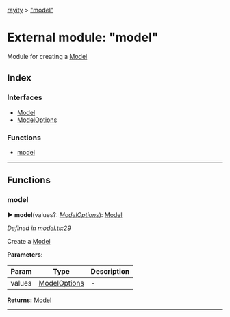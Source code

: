 [rayity](../README.md) > ["model"](../modules/_model_.md)



# External module: "model"


Module for creating a [Model](../interfaces/_model_.model.md)

## Index

### Interfaces

* [Model](../interfaces/_model_.model.md)
* [ModelOptions](../interfaces/_model_.modeloptions.md)


### Functions

* [model](_model_.md#model-1)



---
## Functions
<a id="model-1"></a>

###  model

► **model**(values?: *[ModelOptions](../interfaces/_model_.modeloptions.md)*): [Model](../interfaces/_model_.model.md)




*Defined in [model.ts:29](https://github.com/gribbet/rayity/blob/master/src/model.ts#L29)*



Create a [Model](../interfaces/_model_.model.md)


**Parameters:**

| Param | Type | Description |
| ------ | ------ | ------ |
| values | [ModelOptions](../interfaces/_model_.modeloptions.md)   |  - |





**Returns:** [Model](../interfaces/_model_.model.md)





___


